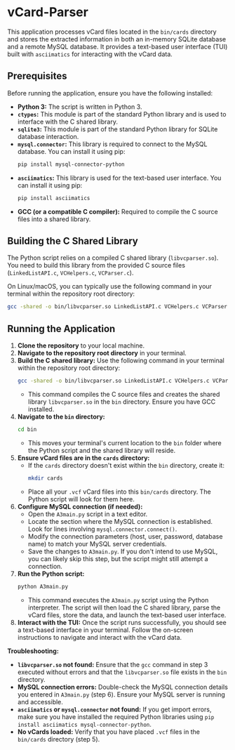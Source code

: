 # vCard-Parser
This application processes vCard files located in the `bin/cards` directory and stores the extracted information in both an in-memory SQLite database and a remote MySQL database. It provides a text-based user interface (TUI) built with `asciimatics` for interacting with the vCard data.

## Prerequisites

Before running the application, ensure you have the following installed:

* **Python 3:** The script is written in Python 3.
* **`ctypes`:** This module is part of the standard Python library and is used to interface with the C shared library.
* **`sqlite3`:** This module is part of the standard Python library for SQLite database interaction.
* **`mysql.connector`:** This library is required to connect to the MySQL database. You can install it using pip:
    ```bash
    pip install mysql-connector-python
    ```
* **`asciimatics`:** This library is used for the text-based user interface. You can install it using pip:
    ```bash
    pip install asciimatics
    ```
* **GCC (or a compatible C compiler):** Required to compile the C source files into a shared library.

## Building the C Shared Library

The Python script relies on a compiled C shared library (`libvcparser.so`). You need to build this library from the provided C source files (`LinkedListAPI.c`, `VCHelpers.c`, `VCParser.c`).

On Linux/macOS, you can typically use the following command in your terminal within the repository root directory:

```bash
gcc -shared -o bin/libvcparser.so LinkedListAPI.c VCHelpers.c VCParser.c -Iinclude
```

## Running the Application

1.  **Clone the repository** to your local machine.
2.  **Navigate to the repository root directory** in your terminal.
3.  **Build the C shared library:** Use the following command in your terminal within the repository root directory:
    ```bash
    gcc -shared -o bin/libvcparser.so LinkedListAPI.c VCHelpers.c VCParser.c -Iinclude
    ```
    * This command compiles the C source files and creates the shared library `libvcparser.so` in the `bin` directory. Ensure you have GCC installed.
4.  **Navigate to the `bin` directory:**
    ```bash
    cd bin
    ```
    * This moves your terminal's current location to the `bin` folder where the Python script and the shared library will reside.
5.  **Ensure vCard files are in the `cards` directory:**
    * If the `cards` directory doesn't exist within the `bin` directory, create it:
        ```bash
        mkdir cards
        ```
    * Place all your `.vcf` vCard files into this `bin/cards` directory. The Python script will look for them here.
6.  **Configure MySQL connection (if needed):**
    * Open the `A3main.py` script in a text editor.
    * Locate the section where the MySQL connection is established. Look for lines involving `mysql.connector.connect()`.
    * Modify the connection parameters (host, user, password, database name) to match your MySQL server credentials.
    * Save the changes to `A3main.py`. If you don't intend to use MySQL, you can likely skip this step, but the script might still attempt a connection.
7.  **Run the Python script:**
    ```bash
    python A3main.py
    ```
    * This command executes the `A3main.py` script using the Python interpreter. The script will then load the C shared library, parse the vCard files, store the data, and launch the text-based user interface.
8.  **Interact with the TUI:** Once the script runs successfully, you should see a text-based interface in your terminal. Follow the on-screen instructions to navigate and interact with the vCard data.

**Troubleshooting:**

* **`libvcparser.so` not found:** Ensure that the `gcc` command in step 3 executed without errors and that the `libvcparser.so` file exists in the `bin` directory.
* **MySQL connection errors:** Double-check the MySQL connection details you entered in `A3main.py` (step 6). Ensure your MySQL server is running and accessible.
* **`asciimatics` or `mysql.connector` not found:** If you get import errors, make sure you have installed the required Python libraries using `pip install asciimatics mysql-connector-python`.
* **No vCards loaded:** Verify that you have placed `.vcf` files in the `bin/cards` directory (step 5).
